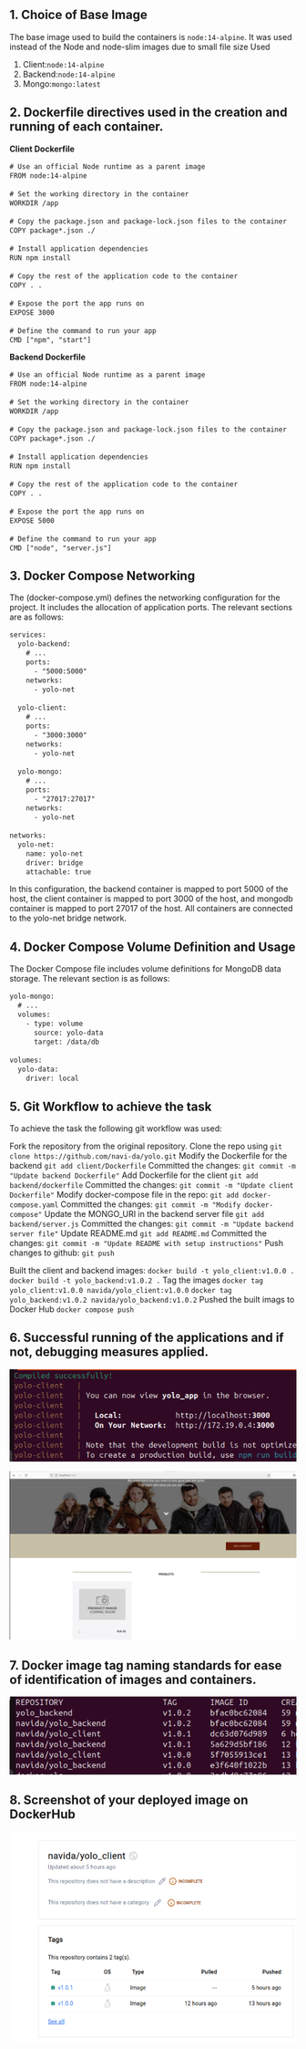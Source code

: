 ## 1. Choice of Base Image
 The base image used to build the containers is `node:14-alpine`. It was used instead of the Node and node-slim images due to small file size 
 Used 
 1. Client:`node:14-alpine`
 2. Backend:`node:14-alpine`
 3. Mongo:`mongo:latest`
       

## 2. Dockerfile directives used in the creation and running of each container.
**Client Dockerfile**

```
# Use an official Node runtime as a parent image
FROM node:14-alpine

# Set the working directory in the container
WORKDIR /app

# Copy the package.json and package-lock.json files to the container
COPY package*.json ./

# Install application dependencies
RUN npm install

# Copy the rest of the application code to the container
COPY . .

# Expose the port the app runs on
EXPOSE 3000

# Define the command to run your app
CMD ["npm", "start"]

```
**Backend Dockerfile**

```
# Use an official Node runtime as a parent image
FROM node:14-alpine

# Set the working directory in the container
WORKDIR /app

# Copy the package.json and package-lock.json files to the container
COPY package*.json ./

# Install application dependencies
RUN npm install

# Copy the rest of the application code to the container
COPY . .

# Expose the port the app runs on
EXPOSE 5000

# Define the command to run your app
CMD ["node", "server.js"]

```

## 3. Docker Compose Networking
The (docker-compose.yml) defines the networking configuration for the project. It includes the allocation of application ports. The relevant sections are as follows:


```
services:
  yolo-backend:
    # ...
    ports:
      - "5000:5000"
    networks:
      - yolo-net

  yolo-client:
    # ...
    ports:
      - "3000:3000"
    networks:
      - yolo-net
  
  yolo-mongo:
    # ...
    ports:
      - "27017:27017"
    networks:
      - yolo-net

networks:
  yolo-net:
    name: yolo-net
    driver: bridge
    attachable: true

```
In this configuration, the backend container is mapped to port 5000 of the host, the client container is mapped to port 3000 of the host, and mongodb container is mapped to port 27017 of the host. All containers are connected to the yolo-net bridge network.


## 4.  Docker Compose Volume Definition and Usage
The Docker Compose file includes volume definitions for MongoDB data storage. The relevant section is as follows:


```
yolo-mongo:
  # ...
  volumes:
    - type: volume
      source: yolo-data
      target: /data/db

volumes:
  yolo-data:
    driver: local

```


## 5. Git Workflow to achieve the task

To achieve the task the following git workflow was used:

Fork the repository from the original repository.
Clone the repo using `git clone https://github.com/navi-da/yolo.git`
Modify the Dockerfile for the backend
`git add client/Dockerfile`
Committed the changes:
`git commit -m "Update backend Dockerfile"`
Add Dockerfile for the client
`git add backend/dockerfile`
Committed the changes:
`git commit -m "Update client Dockerfile"`
Modify docker-compose file in the repo:
`git add docker-compose.yaml`
Committed the changes:
`git commit -m "Modify docker-compose"`
Update the MONGO_URI in the backend server file 
`git add backend/server.js`
Committed the changes:
`git commit -m "Update backend server file"`
Update README.md
`git add README.md`
Committed the changes:
`git commit -m "Update README with setup instructions"`
Push changes to github:
`git push`

Built the client and backend images:
`docker build -t yolo_client:v1.0.0 . `
`docker build -t yolo_backend:v1.0.2 .`
Tag the images
`docker tag yolo_client:v1.0.0 navida/yolo_client:v1.0.0`
`docker tag yolo_backend:v1.0.2 navida/yolo_backend:v1.0.2`
Pushed the built imags to Docker Hub
`docker compose push`

## 6. Successful running of the applications and if not, debugging measures applied.

!["Docker compose"](success.png)

!["Browser"](app.png)

## 7.  Docker image tag naming standards for ease of identification of images and containers. 

!["Docker image tags"](tags.png)

## 8. Screenshot of your deployed image on DockerHub

 !["Dockerhub"](hub.png)